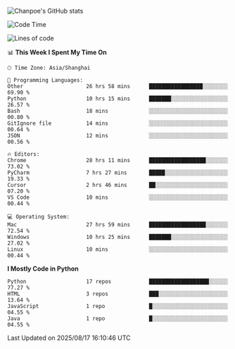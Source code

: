 ![Chanpoe's GitHub stats](https://github-readme-stats.vercel.app/api?username=Chanpoe&show_icons=true&count_private=true&theme=cobalt)

<!--START_SECTION:waka-->
![Code Time](http://img.shields.io/badge/Code%20Time-858%20hrs%2054%20mins-blue)

![Lines of code](https://img.shields.io/badge/From%20Hello%20World%20I%27ve%20Written-1.8%20million%20lines%20of%20code-blue)

📊 **This Week I Spent My Time On** 

```text
🕑︎ Time Zone: Asia/Shanghai

💬 Programming Languages: 
Other                    26 hrs 58 mins      █████████████████░░░░░░░░   69.90 % 
Python                   10 hrs 15 mins      ███████░░░░░░░░░░░░░░░░░░   26.57 % 
Bash                     18 mins             ░░░░░░░░░░░░░░░░░░░░░░░░░   00.80 % 
GitIgnore file           14 mins             ░░░░░░░░░░░░░░░░░░░░░░░░░   00.64 % 
JSON                     12 mins             ░░░░░░░░░░░░░░░░░░░░░░░░░   00.56 % 

🔥 Editors: 
Chrome                   28 hrs 11 mins      ██████████████████░░░░░░░   73.02 % 
PyCharm                  7 hrs 27 mins       █████░░░░░░░░░░░░░░░░░░░░   19.33 % 
Cursor                   2 hrs 46 mins       ██░░░░░░░░░░░░░░░░░░░░░░░   07.20 % 
VS Code                  10 mins             ░░░░░░░░░░░░░░░░░░░░░░░░░   00.44 % 

💻 Operating System: 
Mac                      27 hrs 59 mins      ██████████████████░░░░░░░   72.54 % 
Windows                  10 hrs 25 mins      ███████░░░░░░░░░░░░░░░░░░   27.02 % 
Linux                    10 mins             ░░░░░░░░░░░░░░░░░░░░░░░░░   00.44 % 
```

**I Mostly Code in Python** 

```text
Python                   17 repos            ███████████████████░░░░░░   77.27 % 
HTML                     3 repos             ███░░░░░░░░░░░░░░░░░░░░░░   13.64 % 
JavaScript               1 repo              █░░░░░░░░░░░░░░░░░░░░░░░░   04.55 % 
Java                     1 repo              █░░░░░░░░░░░░░░░░░░░░░░░░   04.55 % 
```




 Last Updated on 2025/08/17 16:10:46 UTC
<!--END_SECTION:waka-->
